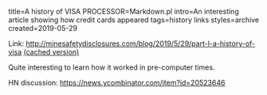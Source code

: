 title=A history of VISA
PROCESSOR=Markdown.pl
intro=An interesting article showing how credit cards appeared
tags=history links
styles=archive
created=2019-05-29

Link: <http://minesafetydisclosures.com/blog/2019/5/29/part-l-a-history-of-visa> [(cached version)](http://archive.is/nS9KQ)

Quite interesting to learn how it worked in pre-computer times.

HN discussion: <https://news.ycombinator.com/item?id=20523646>
